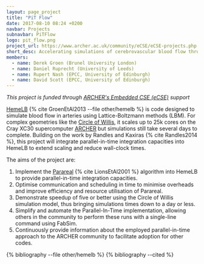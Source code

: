 ```yaml
---
layout: page_project
title: "PiT Flow"
date: 2017-08-10 08:24 +0200
navbar: Projects
subnavbar: PiTFlow
logo: pit_flow.png
project_url: https://www.archer.ac.uk/community/eCSE/eCSE-projects.php
short_desc: Accelerating simulations of cerebrovascular blood flow through parallelization in time
members:
  - name: Derek Groen (Brunel University London)
  - name: Daniel Ruprecht (University of Leeds)
  - name: Rupert Nash (EPCC, University of Edinburgh)
  - name: David Scott (EPCC, University of Edinburgh)
---
```


*This project is funded through [ARCHER's Embedded CSE (eCSE)](https://www.archer.ac.uk/community/eCSE/eCSE-projects.php) support*

[HemeLB](http://www.2020science.net/software/hemelb.html) {% cite GroenEtAl2013 --file other/hemelb %} is code designed to simulate blood flow in arteries using Lattice-Boltzmann methods (LBM). For complex geometries like the [Circle of Willis](https://en.wikipedia.org/wiki/Circle_of_Willis), it scales up to 25k cores on the Cray XC30 supercomputer [ARCHER](http://www.archer.ac.uk/about-archer/hardware/) but simulations still take several days to complete. Building on the work by Randles and Kaxiras {% cite Randles2014 %}, this project will integrate parallel-in-time integration capacities into HemeLB to extend scaling and reduce wall-clock times.

The aims of the project are:

 1. Implement the [Parareal](https://en.wikipedia.org/wiki/Parareal) {% cite LionsEtAl2001 %} algorithm into HemeLB to provide parallel-in-time integration capacities.
 2. Optimise communication and scheduling in time to minimise overheads and improve efficiency and resource utilisation of Parareal.
 3. Demonstrate speedup of five or better using the Circle of Willis simulation model, thus bringing simulations times down to a day or less.
 4. Simplify and automate the Parallel-In-Time implementation, allowing others in the community to perform these runs with a single-line command using FabSim.
 5. Continuously provide information about the employed parallel-in-time approach to the ARCHER community to facilitate adoption for other codes.

{% bibliography --file other/hemelb %}
{% bibliography --cited %}
